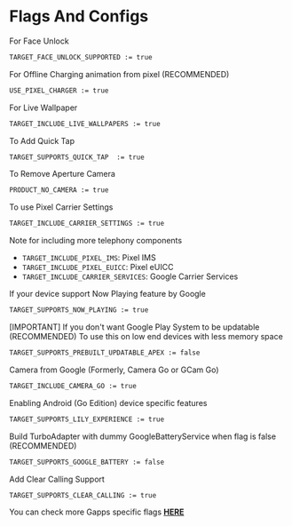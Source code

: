 # Flags And Configs #

For Face Unlock

```bash
TARGET_FACE_UNLOCK_SUPPORTED := true
```

For Offline Charging animation from pixel (RECOMMENDED)

```bash
USE_PIXEL_CHARGER := true
```

For Live Wallpaper

```bash
TARGET_INCLUDE_LIVE_WALLPAPERS := true
```

To Add Quick Tap

```bash
TARGET_SUPPORTS_QUICK_TAP  := true
```

To Remove Aperture Camera

```bash
PRODUCT_NO_CAMERA := true
```

To use Pixel Carrier Settings

```bash
TARGET_INCLUDE_CARRIER_SETTINGS := true
```

Note for including more telephony components

* `TARGET_INCLUDE_PIXEL_IMS`: Pixel IMS
* `TARGET_INCLUDE_PIXEL_EUICC`: Pixel eUICC
* `TARGET_INCLUDE_CARRIER_SERVICES`: Google Carrier Services

If your device support Now Playing feature by Google

```bash
TARGET_SUPPORTS_NOW_PLAYING := true
```

[IMPORTANT]
If you don't want Google Play System to be updatable
(RECOMMENDED) To use this on low end devices with less memory space

```bash
TARGET_SUPPORTS_PREBUILT_UPDATABLE_APEX := false
```

Camera from Google (Formerly, Camera Go or GCam Go)

```bash
TARGET_INCLUDE_CAMERA_GO := true
```

Enabling Android (Go Edition) device specific features

```bash
TARGET_SUPPORTS_LILY_EXPERIENCE := true
```

Build TurboAdapter with dummy GoogleBatteryService when flag is false (RECOMMENDED)

```bash
TARGET_SUPPORTS_GOOGLE_BATTERY := false
```

Add Clear Calling Support

```bash
TARGET_SUPPORTS_CLEAR_CALLING := true
```

You can check more Gapps specific flags [**HERE**](https://gitlab.com/tpp_gms/vendor_google_gms#variables-for-including-gms)